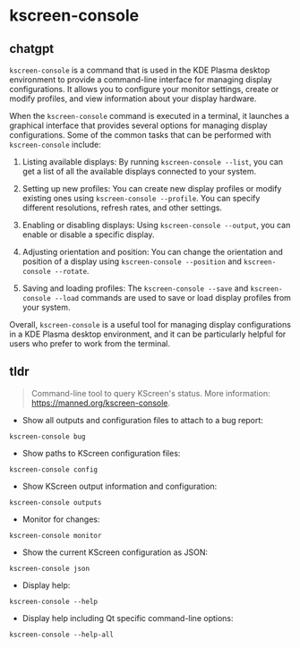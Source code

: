 # kscreen-console 
## chatgpt 
`kscreen-console` is a command that is used in the KDE Plasma desktop environment to provide a command-line interface for managing display configurations. It allows you to configure your monitor settings, create or modify profiles, and view information about your display hardware.

When the `kscreen-console` command is executed in a terminal, it launches a graphical interface that provides several options for managing display configurations. Some of the common tasks that can be performed with `kscreen-console` include:

1. Listing available displays: By running `kscreen-console --list`, you can get a list of all the available displays connected to your system.

2. Setting up new profiles: You can create new display profiles or modify existing ones using `kscreen-console --profile`. You can specify different resolutions, refresh rates, and other settings.

3. Enabling or disabling displays: Using `kscreen-console --output`, you can enable or disable a specific display.

4. Adjusting orientation and position: You can change the orientation and position of a display using `kscreen-console --position` and `kscreen-console --rotate`.

5. Saving and loading profiles: The `kscreen-console --save` and `kscreen-console --load` commands are used to save or load display profiles from your system.

Overall, `kscreen-console` is a useful tool for managing display configurations in a KDE Plasma desktop environment, and it can be particularly helpful for users who prefer to work from the terminal. 

## tldr 
 
> Command-line tool to query KScreen's status.
> More information: <https://manned.org/kscreen-console>.

- Show all outputs and configuration files to attach to a bug report:

`kscreen-console bug`

- Show paths to KScreen configuration files:

`kscreen-console config`

- Show KScreen output information and configuration:

`kscreen-console outputs`

- Monitor for changes:

`kscreen-console monitor`

- Show the current KScreen configuration as JSON:

`kscreen-console json`

- Display help:

`kscreen-console --help`

- Display help including Qt specific command-line options:

`kscreen-console --help-all`
